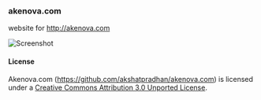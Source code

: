 ### akenova.com ###

website for http://akenova.com

![Screenshot](https://raw.github.com/akshatpradhan/akenova/master/akenova.png)

#### License ####

Akenova.com (https://github.com/akshatpradhan/akenova.com) is licensed under a
[Creative Commons Attribution 3.0 Unported License](http://creativecommons.org/licenses/by/3.0/deed.en_US).
